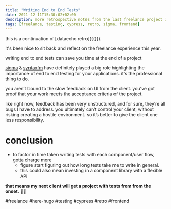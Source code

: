 ```yaml
---
title: "Writing End to End Tests"
date: 2021-12-11T15:30:02+02:00
description: more retrospective notes from the last freelance project I did.
tags: [freelance, testing, cypress, retro, sigma, frontend]
---
```

this is a continuation of [dataecho retro]({{<ref dataecho-retro>}}).

it's been nice to sit back and reflect on the freelance experience this year.

writing end to end tests can save you time at the end of a project 

[sigma](https://sigmadigital.io/) & [syntaxfm](https://syntax.fm/show/112/the-freelance-client-lifecycle-part-1) have definitely played a big role highlighting the importance of end to end testing for your applications. it's the professional thing to do.

you aren’t  bound to the slow feedback on UI from the client. you’ve got proof that your work meets the acceptance criteria of the project. 

like right now, feedback has been very unstructured, and for sure, they’re all bugs I have to address. you ultimately can’t control your client, without risking creating a hostile environment. so it’s better to give the client one less responsibility. 

# conclusion
- to factor in time taken writing tests with each component/user flow, gotta charge more 
	- figure start figuring out how long tests take me to write in general.
	- this could also mean investing in a component library with a flexible API

**that means my next client will get a project with tests from from the onset.** 👍🏾

#freelance #here-hugo #testing #cypress #retro #frontend 